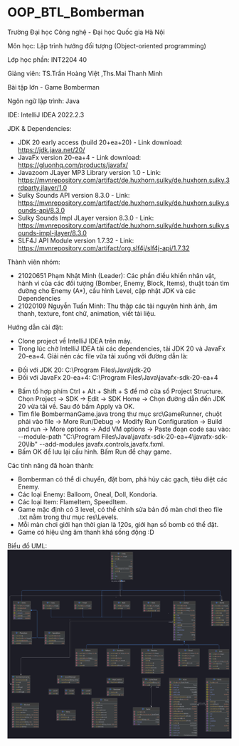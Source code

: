 # OOP_BTL_Bomberman
Trường Đại học Công nghệ - Đại học Quốc gia Hà Nội

Môn học: Lập trình hướng đối tượng (Object-oriented programming)

Lớp học phần: INT2204 40

Giảng viên: TS.Trần Hoàng Việt ,Ths.Mai Thanh Minh

Bài tập lớn - Game Bomberman

Ngôn ngữ lập trình: Java

IDE: IntelliJ IDEA 2022.2.3

JDK & Dependencies:

- JDK 20 early access (build 20+ea+20) - Link download: https://jdk.java.net/20/
- JavaFx version 20-ea+4 - Link download: https://gluonhq.com/products/javafx/
- Javazoom JLayer MP3 Library version 1.0 -
  Link: https://mvnrepository.com/artifact/de.huxhorn.sulky/de.huxhorn.sulky.3rdparty.jlayer/1.0
- Sulky Sounds API version 8.3.0 -
  Link: https://mvnrepository.com/artifact/de.huxhorn.sulky/de.huxhorn.sulky.sounds-api/8.3.0
- Sulky Sounds Impl JLayer version 8.3.0 -
  Link: https://mvnrepository.com/artifact/de.huxhorn.sulky/de.huxhorn.sulky.sounds-impl-jlayer/8.3.0
- SLF4J API Module version 1.7.32 - Link: https://mvnrepository.com/artifact/org.slf4j/slf4j-api/1.7.32

Thành viên nhóm:

- 21020651 Phạm Nhật Minh (Leader): Các phần điều khiển nhân vật, hành vi của các đối tượng (Bomber, Enemy, Block,
  Items), thuật toán tìm đường cho Enemy (A*), cấu hình Level, cập nhật JDK và các Dependencies
- 21020109 Nguyễn Tuấn Minh: Thu thập các tài nguyên hình ảnh, âm thanh, texture, font chữ, animation, viết tài liệu.

Hướng dẫn cài đặt:

- Clone project về IntelliJ IDEA trên máy.
- Trong lúc chờ IntelliJ IDEA tải các dependencies, tải JDK 20 và JavaFx 20-ea+4. Giải nén các file vừa tải xuống với
  đường dẫn là:

* Đối với JDK 20: C:\Program Files\Java\jdk-20
* Đối với JavaFx 20-ea+4: C:\Program Files\Java\javafx-sdk-20-ea+4

- Bấm tổ hợp phím Ctrl + Alt + Shift + S để mở cửa sổ Project Structure. Chọn Project -> SDK -> Edit -> SDK Home -> Chọn
  đường dẫn đến JDK 20 vừa tải về. Sau đó bấm Apply và OK.
- Tìm file BombermanGame.java trong thư mục src\GameRunner\, chuột phải vào file -> More Run/Debug -> Modify Run
  Configuration -> Build and run -> More options -> Add VM options -> Paste đoạn code sau vào: --module-path "C:\Program Files\Java\javafx-sdk-20-ea+4\javafx-sdk-20\lib" --add-modules javafx.controls,javafx.fxml.
- Bấm OK để lưu lại cấu hình. Bấm Run để chạy game.

Các tính năng đã hoàn thành:

- Bomberman có thể di chuyển, đặt bom, phá hủy các gạch, tiêu diệt các Enemy.
- Các loại Enemy: Balloom, Oneal, Doll, Kondoria.
- Các loại Item: FlameItem, SpeedItem.
- Game mặc định có 3 level, có thể chỉnh sửa bản đồ màn chơi theo file .txt nằm trong thư mục res\Levels.
- Mỗi màn chơi giới hạn thời gian là 120s, giới hạn số bomb có thể đặt.
- Game có hiệu ứng âm thanh khá sống động :D

Biểu đồ UML:
![Diagram](UML.png)

